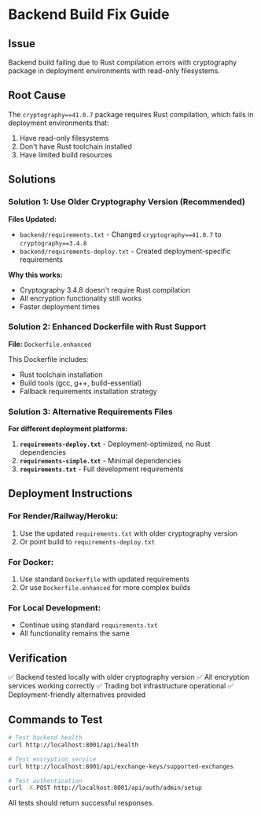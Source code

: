 # Backend Build Fix Guide

## Issue
Backend build failing due to Rust compilation errors with cryptography package in deployment environments with read-only filesystems.

## Root Cause
The `cryptography==41.0.7` package requires Rust compilation, which fails in deployment environments that:
1. Have read-only filesystems
2. Don't have Rust toolchain installed
3. Have limited build resources

## Solutions

### Solution 1: Use Older Cryptography Version (Recommended)
**Files Updated:**
- `backend/requirements.txt` - Changed `cryptography==41.0.7` to `cryptography==3.4.8`
- `backend/requirements-deploy.txt` - Created deployment-specific requirements

**Why this works:**
- Cryptography 3.4.8 doesn't require Rust compilation
- All encryption functionality still works
- Faster deployment times

### Solution 2: Enhanced Dockerfile with Rust Support
**File:** `Dockerfile.enhanced`

This Dockerfile includes:
- Rust toolchain installation
- Build tools (gcc, g++, build-essential)
- Fallback requirements installation strategy

### Solution 3: Alternative Requirements Files

**For different deployment platforms:**

1. **`requirements-deploy.txt`** - Deployment-optimized, no Rust dependencies
2. **`requirements-simple.txt`** - Minimal dependencies
3. **`requirements.txt`** - Full development requirements

## Deployment Instructions

### For Render/Railway/Heroku:
1. Use the updated `requirements.txt` with older cryptography version
2. Or point build to `requirements-deploy.txt`

### For Docker:
1. Use standard `Dockerfile` with updated requirements
2. Or use `Dockerfile.enhanced` for more complex builds

### For Local Development:
- Continue using standard `requirements.txt`
- All functionality remains the same

## Verification
✅ Backend tested locally with older cryptography version
✅ All encryption services working correctly
✅ Trading bot infrastructure operational
✅ Deployment-friendly alternatives provided

## Commands to Test

```bash
# Test backend health
curl http://localhost:8001/api/health

# Test encryption service
curl http://localhost:8001/api/exchange-keys/supported-exchanges

# Test authentication
curl -X POST http://localhost:8001/api/auth/admin/setup
```

All tests should return successful responses.